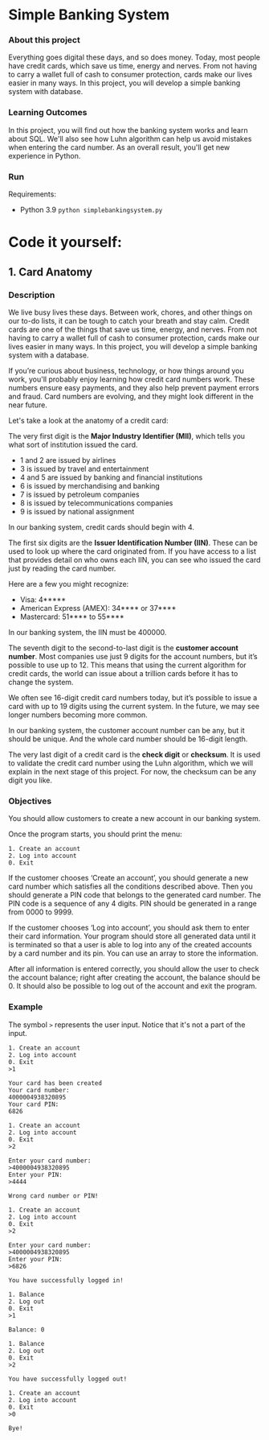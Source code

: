 # Simple Banking System

### About this project
Everything goes digital these days, and so does money. Today, most people have credit cards, which save us time, energy and nerves. From not having to carry a wallet full of cash to consumer protection, cards make our lives easier in many ways. In this project, you will develop a simple banking system with database.

### Learning Outcomes
In this project, you will find out how the banking system works and learn about SQL. We'll also see how Luhn algorithm can help us avoid mistakes when entering the card number. As an overall result, you'll get new experience in Python.

### Run

Requirements:
- Python 3.9
`python simplebankingsystem.py`

# Code it yourself:

## 1. Card Anatomy

### Description

We live busy lives these days. Between work, chores, and other things on our to-do lists, it can be tough to catch your breath and stay calm. Credit cards are one of the things that save us time, energy, and nerves. From not having to carry a wallet full of cash to consumer protection, cards make our lives easier in many ways. In this project, you will develop a simple banking system with a database.

If you’re curious about business, technology, or how things around you work, you'll probably enjoy learning how credit card numbers work. These numbers ensure easy payments, and they also help prevent payment errors and fraud. Card numbers are evolving, and they might look different in the near future.

Let's take a look at the anatomy of a credit card:

The very first digit is the **Major Industry Identifier (MII)**, which tells you what sort of institution issued the card.

- 1 and 2 are issued by airlines
- 3 is issued by travel and entertainment
- 4 and 5 are issued by banking and financial institutions
- 6 is issued by merchandising and banking
- 7 is issued by petroleum companies
- 8 is issued by telecommunications companies
- 9 is issued by national assignment

In our banking system, credit cards should begin with 4.

The first six digits are the **Issuer Identification Number (IIN)**. These can be used to look up where the card originated from. If you have access to a list that provides detail on who owns each IIN, you can see who issued the card just by reading the card number.

Here are a few you might recognize:

- Visa: 4*****
- American Express (AMEX): 34**** or 37****
- Mastercard: 51**** to 55****

In our banking system, the IIN must be 400000.

The seventh digit to the second-to-last digit is the **customer account number**. Most companies use just 9 digits for the account numbers, but it’s possible to use up to 12. This means that using the current algorithm for credit cards, the world can issue about a trillion cards before it has to change the system.

We often see 16-digit credit card numbers today, but it’s possible to issue a card with up to 19 digits using the current system. In the future, we may see longer numbers becoming more common.

In our banking system, the customer account number can be any, but it should be unique. And the whole card number should be 16-digit length.

The very last digit of a credit card is the **check digit** or **checksum**. It is used to validate the credit card number using the Luhn algorithm, which we will explain in the next stage of this project. For now, the checksum can be any digit you like.

### Objectives

You should allow customers to create a new account in our banking system.

Once the program starts, you should print the menu:
```
1. Create an account
2. Log into account
0. Exit
```
If the customer chooses ‘Create an account’, you should generate a new card number which satisfies all the conditions described above. Then you should generate a PIN code that belongs to the generated card number. The PIN code is a sequence of any 4 digits. PIN should be generated in a range from 0000 to 9999.

If the customer chooses ‘Log into account’, you should ask them to enter their card information. Your program should store all generated data until it is terminated so that a user is able to log into any of the created accounts by a card number and its pin. You can use an array to store the information.

After all information is entered correctly, you should allow the user to check the account balance; right after creating the account, the balance should be 0. It should also be possible to log out of the account and exit the program.

### Example

The symbol `>` represents the user input. Notice that it's not a part of the input.
```
1. Create an account
2. Log into account
0. Exit
>1

Your card has been created
Your card number:
4000004938320895
Your card PIN:
6826

1. Create an account
2. Log into account
0. Exit
>2

Enter your card number:
>4000004938320895
Enter your PIN:
>4444

Wrong card number or PIN!

1. Create an account
2. Log into account
0. Exit
>2

Enter your card number:
>4000004938320895
Enter your PIN:
>6826

You have successfully logged in!

1. Balance
2. Log out
0. Exit
>1

Balance: 0

1. Balance
2. Log out
0. Exit
>2

You have successfully logged out!

1. Create an account
2. Log into account
0. Exit
>0

Bye!
```
